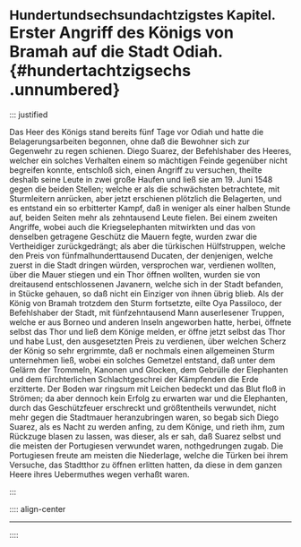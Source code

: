 # <small>Hundertundsechsundachtzigstes Kapitel.</small><br />Erster Angriff des Königs von Bramah auf die Stadt Odiah.{#hundertachtzigsechs .unnumbered}

::: justified

Das Heer des Königs stand bereits fünf Tage vor Odiah und hatte die
Belagerungsarbeiten begonnen, ohne daß die Bewohner sich zur Gegenwehr zu regen
schienen. Diego Suarez, der Befehlshaber des Heeres, welcher ein solches
Verhalten einem so mächtigen Feinde gegenüber nicht begreifen konnte, entschloß
sich, einen Angriff zu versuchen, theilte deshalb seine Leute in zwei große
Haufen und ließ sie am 19. Juni 1548 gegen die beiden Stellen; welche er als die
schwächsten betrachtete, mit Sturmleitern anrücken, aber jetzt erschienen
plötzlich die Belagerten, und es entstand ein so erbitterter Kampf, daß in
weniger als einer halben Stunde auf, beiden Seiten mehr als zehntausend Leute
fielen. Bei einem zweiten Angriffe, wobei auch die Kriegselephanten mitwirkten
und das von denselben getragene Geschütz die Mauern fegte, wurden zwar die
Vertheidiger zurückgedrängt; als aber die türkischen Hülfstruppen, welche den
Preis von fünfmalhunderttausend Ducaten, der denjenigen, welche zuerst in die
Stadt dringen würden, versprochen war, verdienen wollten, über die Mauer stiegen
und ein Thor öffnen wollten, wurden sie von dreitausend entschlossenen Javanern,
welche sich in der Stadt befanden, in Stücke gehauen, so daß nicht ein Einziger
von ihnen übrig blieb. Als der König von Bramah trotzdem den Sturm fortsetzte,
eilte Oya Passiloco, der Befehlshaber der Stadt, mit fünfzehntausend Mann
auserlesener Truppen, welche er aus Borneo und anderen Inseln angeworben hatte,
herbei, öffnete selbst das Thor und ließ dem Könige melden, er öffne jetzt
selbst das Thor und habe Lust, den ausgesetzten Preis zu verdienen, über welchen
Scherz der König so sehr ergrimmte, daß er nochmals einen allgemeinen Sturm
unternehmen ließ, wobei ein solches Gemetzel entstand, daß unter dem Gelärm der
Trommeln, Kanonen und Glocken, dem Gebrülle der Elephanten und dem
fürchterlichen Schlachtgeschrei der Kämpfenden die Erde erzitterte. Der Boden
war ringsum mit Leichen bedeckt und das Blut floß in Strömen; da aber dennoch
kein Erfolg zu erwarten war und die Elephanten, durch das Geschützfeuer
erschreckt und größtentheils verwundet, nicht mehr gegen die Stadtmauer
heranzubringen waren, so begab sich Diego Suarez, als es Nacht zu werden anfing,
zu dem Könige, und rieth ihm, zum Rückzuge blasen zu lassen, was dieser, als er
sah, daß Suarez selbst und die meisten der Portugiesen verwundet waren,
nothgedrungen zugab. Die Portugiesen freute am meisten die Niederlage, welche
die Türken bei ihrem Versuche, das Stadtthor zu öffnen erlitten hatten, da diese
in dem ganzen Heere ihres Uebermuthes wegen verhaßt waren.

:::

:::: align-center
****
::::

